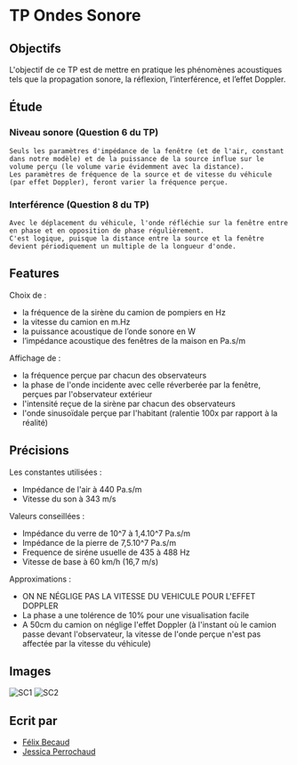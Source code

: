 # TP Ondes Sonore

## Objectifs

L'objectif de ce TP est de mettre en pratique les phénomènes acoustiques tels que la 
propagation sonore, la réflexion, l’interférence, et l’effet Doppler.

## Étude
### Niveau sonore (Question 6 du TP)

~~~
Seuls les paramètres d'impédance de la fenêtre (et de l'air, constant dans notre modèle) et de la puissance de la source influe sur le volume perçu (le volume varie évidemment avec la distance).
Les paramètres de fréquence de la source et de vitesse du véhicule (par effet Doppler), feront varier la fréquence perçue.
~~~
### Interférence (Question 8 du TP)
~~~
Avec le déplacement du véhicule, l'onde réfléchie sur la fenêtre entre en phase et en opposition de phase régulièrement.
C'est logique, puisque la distance entre la source et la fenêtre devient périodiquement un multiple de la longueur d'onde.
~~~
## Features

Choix de :
- la fréquence de la sirène du camion de pompiers en Hz
- la vitesse du camion en m.Hz
- la puissance acoustique de l’onde sonore en W
- l’impédance acoustique des fenêtres de la maison en Pa.s/m

Affichage de :
- la fréquence perçue par chacun des observateurs
- la phase de l'onde incidente avec celle réverberée par la fenêtre, perçues par l'observateur extérieur
- l'intensité reçue de la sirène par chacun des observateurs
- l'onde sinusoïdale perçue par l'habitant (ralentie 100x par rapport à la réalité)

## Précisions

Les constantes utilisées :
- Impédance de l'air à 440 Pa.s/m
- Vitesse du son à 343 m/s

Valeurs conseillées :
- Impédance du verre de 10^7 à 1,4.10^7 Pa.s/m
- Impédance de la pierre de 7,5.10^7 Pa.s/m
- Frequence de siréne usuelle de 435 à 488 Hz
- Vitesse de base à 60 km/h (16,7 m/s)

Approximations :
- ON NE NÉGLIGE PAS LA VITESSE DU VEHICULE POUR L'EFFET DOPPLER
- La phase a une tolérence de 10% pour une visualisation facile 
- A 50cm du camion on néglige l'effet Doppler (à l'instant où le camion passe devant l'observateur, 
la vitesse de l'onde perçue n'est pas affectée par la vitesse du véhicule)

## Images

![SC1](https://cdn.discordapp.com/attachments/1025360714791125082/1185280528983789598/image.png)
![SC2](https://cdn.discordapp.com/attachments/1025360714791125082/1185279716442251366/image.png)

## Ecrit par
- <a href = "mailto: f.becaud@student.isartdigital.com">Félix Becaud</a>
- <a href = "mailto: j.perrochaud@student.isartdigital.com">Jessica Perrochaud</a>
